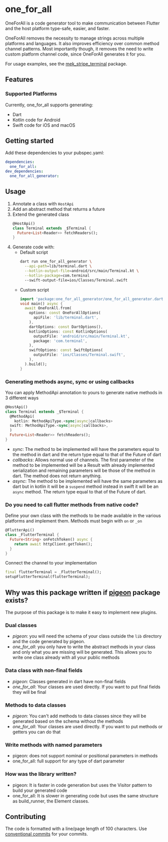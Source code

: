 # one_for_all

OneForAll is a code generator tool to make communication between Flutter and the host platform type-safe, easier, and
faster.

OneForAll removes the necessity to manage strings across multiple platforms and languages. It also improves efficiency
over common method channel patterns. Most importantly though, it removes the need to write custom platform channel code,
since OneForAll generates it for you.

For usage examples, see the [mek_stripe_terminal](https://pub.dev/packages/mek_stripe_terminal) package.

## Features

### Supported Platforms

Currently, one_for_all supports generating:

- Dart
- Kotlin code for Android
- Swift code for iOS and macOS

## Getting started

Add these dependencies to your pubspec.yaml:

```yaml
dependencies:
  one_for_all:
dev_dependencies:
  one_for_all_generator:
```

## Usage

1. Annotate a class with `HostApi`
2. Add an abstract method that returns a future
3. Extend the generated class
    ```dart
    @HostApi()
    class Terminal extends _$Terminal {
      Future<List<Reader>> fetchReaders();
    }
    ```
4. Generate code with:
    - Default script
      ```bash
      dart run one_for_all_generator \
        --api-path=lib/terminal.dart \
        --kotlin-output-file=android/src/main/Terminal.kt \
        --kotlin-package=com.terminal
        --swift-output-file=ios/Classes/Terminal.swift
       ```
    - Custom script
      ```dart
      import 'package:one_for_all_generator/one_for_all_generator.dart';
      void main() async {
        await OneForAll.from(
          options: const OneForAllOptions(
            apiFile: 'lib/terminal.dart',
          ),
          dartOptions: const DartOptions(),
          kotlinOptions: const KotlinOptions(
            outputFile: 'android/src/main/Terminal.kt',
            package: 'com.terminal',
          ),
          swiftOptions: const SwiftOptions(
            outputFile: 'ios/Classes/Terminal.swift',
          ),
        ).build();
      }
      ```

### Generating methods async, sync or using callbacks

You can apply MethodApi annotation to yours to generate native methods in 3 different ways

```dart
@HostApi()
class Terminal extends _$Terminal {
  @MethodApi(
    kotlin: MethodApiType.<sync|async|callbacks>
  swift: MethodApiType.<sync|async|callbacks>,
  )
  Future<List<Reader>> fetchReaders();
}
```

- *sync*: The method to be implemented will have the parameters equal to the method in dart and the return type equal to
  that of the Future of dart
- *callbacks*: Allows normal use of channels. The first parameter of the method to be implemented will be a Result with
  already implemented serialization and remaining parameters will be those of the method in dart. The method does not
  return anything.
- *async*: The method to be implemented will have the same parameters as dart but in kotlin it will be a `suspend`
  method instead in swift it will be an `async` method. The return type equal to that of the Future of dart.

### Do you need to call flutter methods from native code?

Define your own class with the methods to be made available in the various platforms and implement them. 
Methods must begin with `on` or `_on`

```dart
@FlutterApi()
class _FlutterTerminal {
  Future<String> onFetchToken() async {
    return await httpClient.getToken();
  }
}
```

Connect the channel to your implementation

```dart
final flutterTerminal = _FlutterTerminal();
setupFlutterTerminal(flutterTerminal);
```

## Why was this package written if [pigeon](https://pub.dev/packages/pigeon) package exists?

The purpose of this package is to make it easy to implement new plugins.

### Dual classes
- *pigeon*: you will need the schema of your class outside the `lib` directory and the code generated by pigeon.
- *one_for_all*: you only have to write the abstract methods in your class and only what you are missing will be generated. This allows you to write one class already with all your public methods

### Data class with non-final fields
- *pigeon*: Classes generated in dart have non-final fields
- *one_for_all*: Your classes are used directly. If you want to put final fields they will be final

### Methods to data classes
- *pigeon*: You can't add methods to data classes since they will be generated based on the schema without the methods
- *one_for_all*: Your classes are used directly. If you want to put methods or getters you can do that

### Write methods with named parameters
- pigeon: does not support nominal or positional parameters in methods
- one_for_all: full support for any type of dart parameter

### How was the library written?
- pigeon: It is faster in code generation but uses the Visitor pattern to build your generated code
- one_for_all: It is slower in generating code but uses the same structure as build_runner, the Element classes.

## Contributing

The code is formatted with a line/page length of 100 characters.
Use [conventional commits](https://www.conventionalcommits.org/en/v1.0.0/) for your commits.
